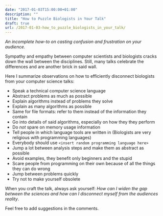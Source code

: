 ```yaml
---
date: "2017-01-03T15:00:00+01:00"
description: ""
title: "How to Puzzle Biologists in Your Talk"
draft: true
url: /2017-01-03-how_to_puzzle_biologists_in_your_talk/
---
```


*An incomplete how-to on casting confusion and frustration on your audience.*

Sympathy and empathy between computer scientists and biologists cracks down the wall between the disciplines. Still, many talks celebrate the differences and are another brick in said wall.

Here I summarize observations on how to efficiently disconnect biologists from your computer science talks:

- Speak a technical computer science language
- Abstract problems as much as possible
- Explain algorithms instead of problems they solve
- Explain as many algorithms as possible
- Same for file formats: refer to them instead of the information they contain
- Go into details of said algorithms, especially on how they they perform
- Do *not* spare on memory usage information
- Tell people in which language tools are written in (Biologists are very religious with programming languages)
- Everybody should use `<insert random programming language here>`
- Jump a lot between analysis steps and make them as abstract as possible
- Avoid examples, they benefit only beginners and the stupid
- Scare people from programming on their own because of all the things they can do wrong
- Jump between problems quickly
- Try not to make yourself obsolete

When you craft the talk, always ask yourself: *How can I widen the gap between the sciences and how can I disconnect myself from the audiences reality*.

Feel free to add suggestions in the comments.
